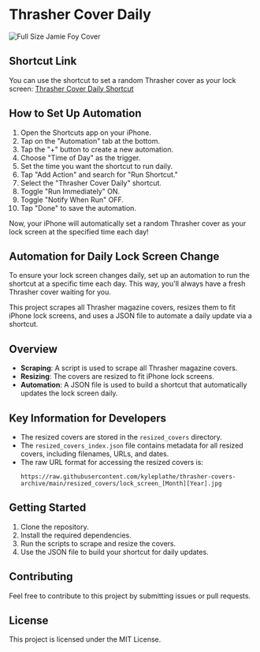 # Thrasher Cover Daily

![Full Size Jamie Foy Cover](https://www.thrashermagazine.com/images/image/Covers_Archive/25_05_Jamie_Foy_Burnett_Frontside_Half_Cab_Nosegrind_CV1TH0525_1080.jpg)

## Shortcut Link

You can use the shortcut to set a random Thrasher cover as your lock screen: [Thrasher Cover Daily Shortcut](https://www.icloud.com/shortcuts/3082f51868c54982bddab31254876771)

## How to Set Up Automation

1. Open the Shortcuts app on your iPhone.
2. Tap on the "Automation" tab at the bottom.
3. Tap the "+" button to create a new automation.
4. Choose "Time of Day" as the trigger.
5. Set the time you want the shortcut to run daily.
6. Tap "Add Action" and search for "Run Shortcut."
7. Select the "Thrasher Cover Daily" shortcut.
8. Toggle "Run Immediately" ON.
9. Toggle "Notify When Run" OFF.
10. Tap "Done" to save the automation.

Now, your iPhone will automatically set a random Thrasher cover as your lock screen at the specified time each day!

## Automation for Daily Lock Screen Change

To ensure your lock screen changes daily, set up an automation to run the shortcut at a specific time each day. This way, you'll always have a fresh Thrasher cover waiting for you.

This project scrapes all Thrasher magazine covers, resizes them to fit iPhone lock screens, and uses a JSON file to automate a daily update via a shortcut.

## Overview

- **Scraping**: A script is used to scrape all Thrasher magazine covers.
- **Resizing**: The covers are resized to fit iPhone lock screens.
- **Automation**: A JSON file is used to build a shortcut that automatically updates the lock screen daily.

## Key Information for Developers

- The resized covers are stored in the `resized_covers` directory.
- The `resized_covers_index.json` file contains metadata for all resized covers, including filenames, URLs, and dates.
- The raw URL format for accessing the resized covers is:
  ```
  https://raw.githubusercontent.com/kyleplathe/thrasher-covers-archive/main/resized_covers/lock_screen_[Month][Year].jpg
  ```

## Getting Started

1. Clone the repository.
2. Install the required dependencies.
3. Run the scripts to scrape and resize the covers.
4. Use the JSON file to build your shortcut for daily updates.

## Contributing

Feel free to contribute to this project by submitting issues or pull requests.

## License

This project is licensed under the MIT License.